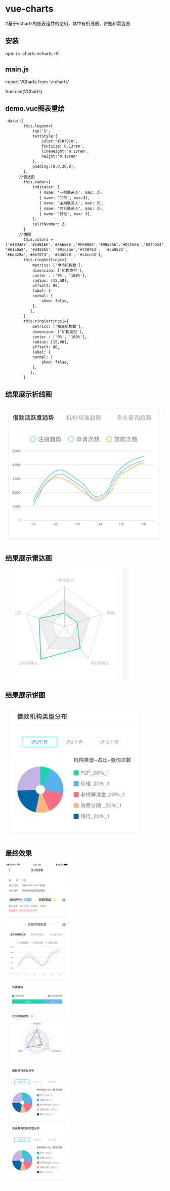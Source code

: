 # vue-charts
#基于echarts的图表组件的使用，其中有折线图，饼图和雷达图
<h2>安装</h2>
npm i v-charts echarts -S
<h2>main.js</h2>
<p>import VCharts from 'v-charts'</p>
<p>Vue.use(VCharts)</p>
<h2>demo.vue图表重绘</h2>
     
     data(){
        	this.legend={
        		top:'5',
		        textStyle:{
		        	color:'#707070',
		        	fontSize:'0.13rem',
		        	lineHeight:'0.18rem',
		        	height:'0.18rem'
		        },
		        padding:[0,0,20,0],
        	},
          //雷达图
        	this.radar={
		        indicator: [
		           { name: '一阶联系人', max: 3},
		           { name: '二阶', max:3},
		           { name: '主叫联系人', max: 3},
		           { name: '同行联系人', max: 3},
		           { name: '其他', max: 3},
		        ],
		        splitNumber: 2,
        	}
          //饼图
        	this.colors =['#19D4AE','#5AB1EF','#FA6E86','#FFB980','#0067A6','#D7C6FA','#2f4554', '#61a0a8', '#d48265', '#91c7ae','#749f83',  '#ca8622', '#bda29a','#6e7074', '#546570', '#c4ccd3'],
        	this.ringSettings={
        		metrics: ['申请机构数'],
                dimension: ['机构类型'],
        		center : ['0%', '100%'],
        		radius: [15,68],
                offsetY: 90,
                label: {
                normal: {
                    show: false,
                }, 
               }, 
        	}
        	this.ringSettings1={
        		metrics: ['核准机构数'],
                dimension: ['机构类型'],
        		center : ['0%', '100%'],
        		radius: [15,68],
                offsetY: 90,
                label: {
                normal: {
                    show: false,
                }, 
               }, 
        	}



<h2>结果展示折线图</h2>
<img src="https://github.com/violet-panpan/vue-charts/blob/master/3.png"/>
<h2>结果展示雷达图</h2>
<img src="https://github.com/violet-panpan/vue-charts/blob/master/1.png"/>
<h2>结果展示饼图</h2>
<img src="https://github.com/violet-panpan/vue-charts/blob/master/2.png"/>

<h2>最终效果</h2>
<img src="https://github.com/violet-panpan/vue-charts/blob/master/大数据评分查询结果.jpg"/>

